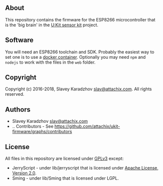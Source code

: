 ## About
This repository contains the firmware for the ESP8266 microcontroller that is the 'big brain' in the [U:Kit sensor kit](https://github.com/attachix/ukit) project.

## Software
You will need an ESP8266 toolchain and SDK. Probably the easiest way to set one is to use a [docker container](https://github.com/attachix/docker-c9-esp8266-sdk).
Optionally you may need `npm` and `nodejs` to work with the files in the `web` folder.

## Copyright
Copyright (c) 2016-2018, Slavey Karadzhov <slav@attachix.com>. All rights reserved.

## Authors
* Slavey Karadzhov <slav@attachix.com>
* .. Contributors - See https://github.com/attachix/ukit-firmware/graphs/contributors

## License
All files in this repository are licensed under [GPLv3](LICENSE) except:
* JerryScript - under lib/jerryscript that is licensed under [Apache License, Version 2.0](./lib/jerryscript/LICENSE).
* Sming - under lib/Sming that is licensed under LGPL.
